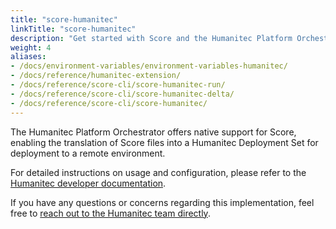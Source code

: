 ```yaml
---
title: "score-humanitec"
linkTitle: "score-humanitec"
description: "Get started with Score and the Humanitec Platform Orchestrator"
weight: 4
aliases:
- /docs/environment-variables/environment-variables-humanitec/
- /docs/reference/humanitec-extension/
- /docs/reference/score-cli/score-humanitec-run/
- /docs/reference/score-cli/score-humanitec-delta/
- /docs/reference/score-cli/score-humanitec/
---
```


The Humanitec Platform Orchestrator offers native support for Score, enabling the translation of Score files into a Humanitec Deployment Set for deployment to a remote environment.

For detailed instructions on usage and configuration, please refer to the [Humanitec developer documentation](https://developer.humanitec.com/score/overview/#how-do-score-and-the-platform-orchestrator-work-together).

If you have any questions or concerns regarding this implementation, feel free to [reach out to the Humanitec team directly](https://developer.humanitec.com/support/contact).